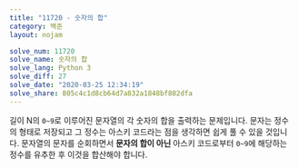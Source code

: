 ```yaml
---
title: "11720 - 숫자의 합"
category: 백준
layout: nojam

solve_num: 11720
solve_name: 숫자의 합
solve_lang: Python 3
solve_diff: 27
solve_date: "2020-03-25 12:34:19"
solve_share: 805c4c1d8cb64d7a832a1848bf802dfa
---
```


길이 N의 `0~9`로 이루어진 문자열의 각 숫자의 합을 출력하는 문제입니다. 문자는 정수의 형태로 저장되고 그 정수는 아스키 코드라는 점을 생각하면 쉽게 풀 수 있을 것입니다. 문자열의 문자를 순회하면서 **문자의 합이 아닌** 아스키 코드로부터 `0~9`에 해당하는 정수를 유추한 후 이것을 합산해야 합니다.
